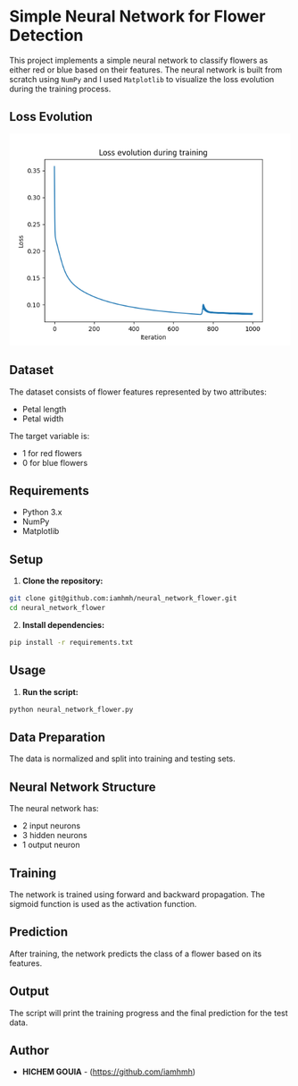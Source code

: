 # Simple Neural Network for Flower Detection

This project implements a simple neural network to classify flowers as either red or blue based on their features. 
The neural network is built from scratch using `NumPy` and I used `Matplotlib` to visualize the loss evolution during the training process.

## Loss Evolution
![Loss Evolution](images/loss_evolution.png)

## Dataset

The dataset consists of flower features represented by two attributes:
- Petal length
- Petal width

The target variable is:
- 1 for red flowers
- 0 for blue flowers

## Requirements

- Python 3.x
- NumPy
- Matplotlib

## Setup

1. **Clone the repository:**

```bash
git clone git@github.com:iamhmh/neural_network_flower.git
cd neural_network_flower
```

2. **Install dependencies:**
```bash
pip install -r requirements.txt
```

## Usage

1. **Run the script:**

```bash
python neural_network_flower.py
```

## Data Preparation

The data is normalized and split into training and testing sets.

## Neural Network Structure

The neural network has:
- 2 input neurons
- 3 hidden neurons
- 1 output neuron

## Training

The network is trained using forward and backward propagation. The sigmoid function is used as the activation function.

## Prediction

After training, the network predicts the class of a flower based on its features.

## Output

The script will print the training progress and the final prediction for the test data.

## Author

- **HICHEM GOUIA** - (https://github.com/iamhmh)

